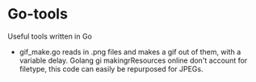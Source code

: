 # Go-tools
Useful tools written in Go


- gif_make.go reads in .png files and makes a gif out of them, with a variable delay. Golang gi makingrResources online don't account for filetype,
 this code can easily be repurposed for JPEGs. 
